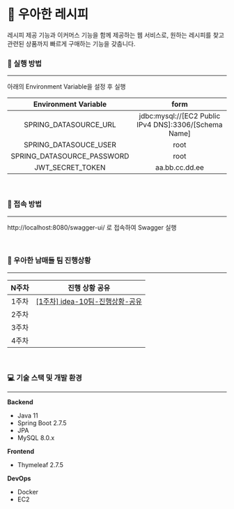 # 📖 우아한 레시피

레시피 제공 기능과 이커머스 기능을 함께 제공하는 웹 서비스로, 원하는 레시피를 찾고 관련된 상품까지 빠르게 구매하는 기능을 갖춥니다.



### 📢 실행 방법

---

아래의 Environment Variable을 설정 후 실행

|    Environment Variable    |                         form                          |
| :------------------------: | :---------------------------------------------------: |
|   SPRING_DATASOURCE_URL    | jdbc:mysql://[EC2 Public IPv4 DNS]:3306/[Schema Name] |
|   SPRING_DATASOUCE_USER    |                         root                          |
| SPRING_DATASOURCE_PASSWORD |                         root                          |
|      JWT_SECRET_TOKEN      |                    aa.bb.cc.dd.ee                     |

<br />

### 🔗 접속 방법

---

http://localhost:8080/swagger-ui/ 로 접속하여 Swagger 실행

<br />

### 💬 우아한 남매들 팀 진행상황

---

| N주차 |                        진행 상황 공유                        |
| :---: | :----------------------------------------------------------: |
| 1주차 | [[1주차] idea-10팀-진행상황-공유](./readme/[1주차]-idea-10팀-진행상황-공유.md) |
| 2주차 |                                                              |
| 3주차 |                                                              |
| 4주차 |                                                              |

<br />

### 💻 기술 스택 및 개발 환경

---

**Backend**

- Java 11
- Spring Boot 2.7.5
- JPA
- MySQL 8.0.x

**Frontend**

- Thymeleaf 2.7.5

**DevOps**

- Docker
- EC2

<br />

